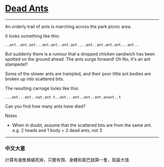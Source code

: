 # [Dead Ants](https://www.codewars.com/kata/57d5e850bfcdc545870000b7)

---

An orderly trail of ants is marching across the park picnic area.

It looks something like this:

`..ant..ant.ant...ant.ant..ant.ant....ant..ant.ant.ant...ant..`

But suddenly there is a rumour that a dropped chicken sandwich has been spotted on the ground ahead. The ants surge forward! Oh No, it's an ant stampede!!

Some of the slower ants are trampled, and their poor little ant bodies are broken up into scattered bits.

The resulting carnage looks like this:

`...ant...ant..nat.ant.t..ant...ant..ant..ant.anant..t`

Can you find how many ants have died?

Notes

- When in doubt, assume that the scattered bits are from the same ant. e.g. 2 heads and 1 body = 2 dead ants, not 3

---

### 中文大意

計算有幾隻螞蟻死掉，只要有頭、身體和尾巴就算一隻，取最大值
